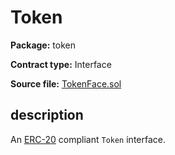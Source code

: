 # Token



**Package:** token

**Contract type:** Interface

**Source file:** [TokenFace.sol](../../src/token/TokenFace.sol)


## description

An [ERC-20](https://github.com/ethereum/EIPs/blob/master/EIPS/eip-20-token-standard.md) compliant `Token` interface.

